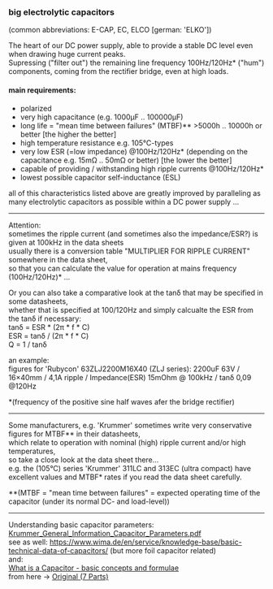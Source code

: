 ### big electrolytic capacitors  
(common abbreviations: E-CAP, EC, ELCO \[german: 'ELKO'\])  

The heart of our DC power supply, able to provide a stable DC level even when drawing huge current peaks.  
Supressing ("filter out") the remaining line frequency 100Hz/120Hz* ("hum") components, coming from the rectifier bridge, even at high loads.  
#### main requirements:
 - polarized  
 - very high capacitance (e.g. 1000µF .. 100000µF)
 - long life = \"mean time between failures\" (MTBF)\*\* >5000h .. 10000h or better \[the higher the better\]
 - high temperature resistance e.g. 105°C-types
 - very low ESR (=low impedance) @100Hz/120Hz\* (depending on the capacitance e.g. 15mΩ .. 50mΩ or better) \[the lower the better\]
 - capable of providing / withstanding high ripple currents @100Hz/120Hz\*  
 - lowest possible capacitor self-inductance (ESL)

all of this characteristics listed above are greatly improved by paralleling as many electrolytic capacitors as possible within a DC power supply ...  

-----

Attention:  
sometimes the ripple current (and sometimes also the impedance/ESR?) is given at 100kHz in the data sheets  
usually there is a conversion table "MULTIPLIER FOR RIPPLE CURRENT" somewhere in the data sheet,  
so that you can calculate the value for operation at mains frequency (100Hz/120Hz)\* ...  
  
Or you can also take a comparative look at the tanδ that may be specified in some datasheets,  
whether that is specified at 100/120Hz and simply calcualte the ESR from the tanδ if necessary:  
tanδ = ESR * (2π * f * C)  
ESR = tanδ / (2π  *  f  *  C)  
Q = 1 / tanδ  
  
an example:  
figures for 'Rubycon' 63ZLJ2200M16X40 (ZLJ series): 2200uF 63V / 16×40mm / 4,1A ripple / Impedance(ESR) 15mOhm @ 100kHz / tanδ 0,09 @120Hz  
  
\*(frequency of the positive sine half waves afer the bridge rectifier)  

----

Some manufacturers, e.g. 'Krummer' sometimes write very conservative figures for MTBF\*\* in their datasheets,  
which relate to operation with nominal (high) ripple current and/or high temperatures,  
so take a close look at the data sheet there...  
e.g. the (105°C) series 'Krummer' 311LC and 313EC (ultra compact) have excellent values and MTBF\* rates if you read the data sheet carefully.  

\*\*(MTBF = \"mean time between failures\" = expected operating time of the capacitor (under its normal DC- and load-level))  

----

Understanding basic capacitor parameters:  
<a href="docs/related/Krummer_General_Information_Capacitor_Parameters.pdf">Krummer_General_Information_Capacitor_Parameters.pdf</a>  
see as well: https://www.wima.de/en/service/knowledge-base/basic-technical-data-of-capacitors/ (but more foil capacitor related)  
and:  
<a href="/What is a Capacitor - basic concepts and formulae.pdf">What is a Capacitor - basic concepts and formulae</a>  
from here -> <a href="https://www.electronics-notes.com/articles/basic_concepts/capacitance/capacitance.php">Original (7 Parts)</a>
